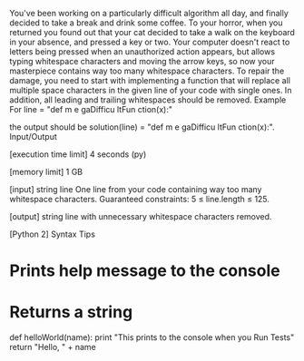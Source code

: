 You've been working on a particularly difficult algorithm all day, and finally decided to take a break and drink some coffee. To your horror, when you returned you found out that your cat decided to take a walk on the keyboard in your absence, and pressed a key or two. Your computer doesn't react to letters being pressed when an unauthorized action appears, but allows typing whitespace characters and moving the arrow keys, so now your masterpiece contains way too many whitespace characters.
To repair the damage, you need to start with implementing a function that will replace all multiple space characters in the given line of your code with single ones. In addition, all leading and trailing whitespaces should be removed.
Example
For
line = "def      m   e  gaDifficu     ltFun        ction(x):"

the output should be
solution(line) = "def m e gaDifficu ltFun ction(x):".
Input/Output


[execution time limit] 4 seconds (py)


[memory limit] 1 GB


[input] string line
One line from your code containing way too many whitespace characters.
Guaranteed constraints:
5 ≤ line.length ≤ 125.


[output] string
line with unnecessary whitespace characters removed.


[Python 2] Syntax Tips
# Prints help message to the console
# Returns a string
def helloWorld(name):
    print "This prints to the console when you Run Tests"
    return "Hello, " + name


